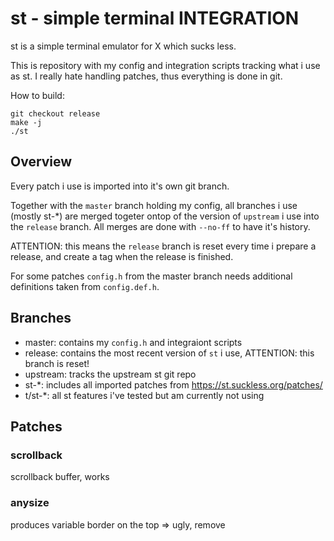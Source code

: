 # st - simple terminal INTEGRATION
st is a simple terminal emulator for X which sucks less.

This is repository with my config and integration scripts tracking what i use as st.
I really hate handling patches, thus everything is done in git.

How to build:

```
git checkout release
make -j
./st
```

## Overview

Every patch i use is imported into it's own git branch.


Together with the `master` branch holding my config, all branches i use (mostly
st-\*) are merged togeter ontop of the version of `upstream` i use into the
`release` branch.
All merges are done with `--no-ff` to have it's history.

ATTENTION: this means the `release` branch is reset every time i prepare a
    release, and create a tag when the release is finished.


For some patches `config.h` from the master branch needs additional definitions
taken from `config.def.h`.

## Branches

* master: contains my `config.h` and integraiont scripts
* release: contains the most recent version of `st` i use, ATTENTION: this branch is reset!
* upstream: tracks the upstream st git repo
* st-\*: includes all imported patches from https://st.suckless.org/patches/
* t/st-\*: all st features i've tested but am currently not using


## Patches

### scrollback

scrollback buffer, works

### anysize

produces variable border on the top => ugly, remove
